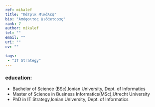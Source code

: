 ```yaml
---
ref: mikalef
title: "Πάτρικ Μικάλεφ"
bio: "Απόφοιτος Διδάκτορας"
rank: 7
author: mikalef
tel: ""
email: ""
uri: ""
cv: ""

tags:
 - "IT Strategy"
---
```


### education:
 - Bachelor of Science (BSc),Ionian University, Dept. of Informatics
 - Master of Science in Business Informatics(MSc),Utrecht University
 - PhD in IT Strategy,Ionian University, Dept. of Informatics
 
